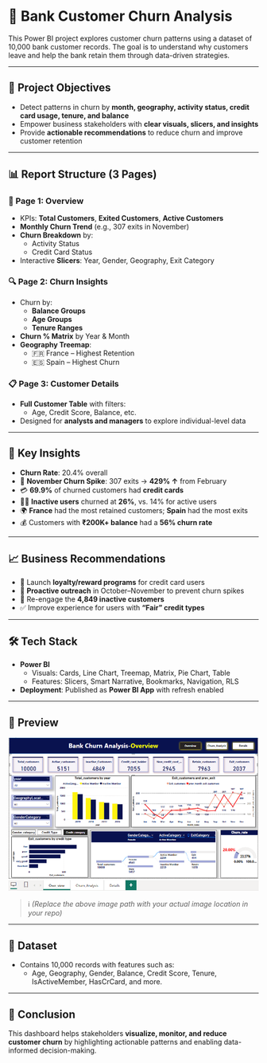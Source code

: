 # 💼 Bank Customer Churn Analysis

This Power BI project explores customer churn patterns using a dataset of 10,000 bank customer records. The goal is to understand why customers leave and help the bank retain them through data-driven strategies.

---

## 🎯 Project Objectives

- Detect patterns in churn by **month, geography, activity status, credit card usage, tenure, and balance**
- Empower business stakeholders with **clear visuals, slicers, and insights**
- Provide **actionable recommendations** to reduce churn and improve customer retention

---

## 📊 Report Structure (3 Pages)

### 🧾 Page 1: Overview
- KPIs: **Total Customers**, **Exited Customers**, **Active Customers**
- **Monthly Churn Trend** (e.g., 307 exits in November)
- **Churn Breakdown** by:
  - Activity Status
  - Credit Card Status
- Interactive **Slicers**: Year, Gender, Geography, Exit Category

### 🔍 Page 2: Churn Insights
- Churn by:
  - **Balance Groups**
  - **Age Groups**
  - **Tenure Ranges**
- **Churn % Matrix** by Year & Month
- **Geography Treemap**:
  - 🇫🇷 France – Highest Retention
  - 🇪🇸 Spain – Highest Churn

### 📋 Page 3: Customer Details
- **Full Customer Table** with filters:
  - Age, Credit Score, Balance, etc.
- Designed for **analysts and managers** to explore individual-level data

---

## 🔑 Key Insights

- **Churn Rate**: 20.4% overall
- 📆 **November Churn Spike**: 307 exits → **429% ↑** from February
- 💳 **69.9%** of churned customers had **credit cards**
- 🧑‍💼 **Inactive users** churned at **26%**, vs. 14% for active users
- 🌍 **France** had the most retained customers; **Spain** had the most exits
- 💰 Customers with **₹200K+ balance** had a **56% churn rate**

---

## 📈 Business Recommendations

- 🎁 Launch **loyalty/reward programs** for credit card users
- 📣 **Proactive outreach** in October–November to prevent churn spikes
- 🔄 Re-engage the **4,849 inactive customers**
- ✅ Improve experience for users with **“Fair” credit types**

---

## 🛠️ Tech Stack

- **Power BI**
  - Visuals: Cards, Line Chart, Treemap, Matrix, Pie Chart, Table
  - Features: Slicers, Smart Narrative, Bookmarks, Navigation, RLS
- **Deployment**: Published as **Power BI App** with refresh enabled

---

## 📎 Preview

![Dashboard Screenshot](churn_1.png)

> ℹ️ *(Replace the above image path with your actual image location in your repo)*

---

## 📁 Dataset

- Contains 10,000 records with features such as:
  - Age, Geography, Gender, Balance, Credit Score, Tenure, IsActiveMember, HasCrCard, and more.

---

## 📌 Conclusion

This dashboard helps stakeholders **visualize, monitor, and reduce customer churn** by highlighting actionable patterns and enabling data-informed decision-making.
